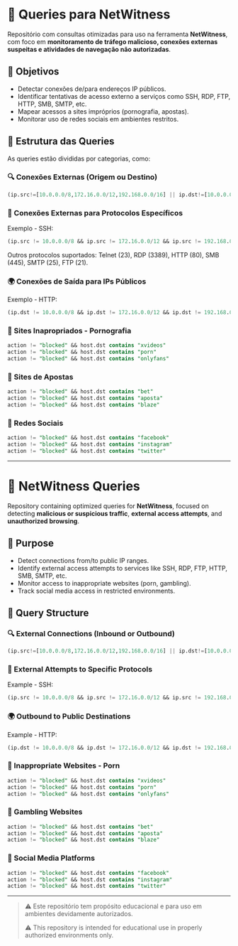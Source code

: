 # 📡 Queries para NetWitness

Repositório com consultas otimizadas para uso na ferramenta **NetWitness**, com foco em **monitoramento de tráfego malicioso, conexões externas suspeitas e atividades de navegação não autorizadas**.

## 📌 Objetivos
- Detectar conexões de/para endereços IP públicos.
- Identificar tentativas de acesso externo a serviços como SSH, RDP, FTP, HTTP, SMB, SMTP, etc.
- Mapear acessos a sites impróprios (pornografia, apostas).
- Monitorar uso de redes sociais em ambientes restritos.

## 📁 Estrutura das Queries
As queries estão divididas por categorias, como:

### 🔍 Conexões Externas (Origem ou Destino)
```sql
(ip.src!=[10.0.0.0/8,172.16.0.0/12,192.168.0.0/16] || ip.dst!=[10.0.0.0/8,172.16.0.0/12,192.168.0.0/16])
```

### 🔐 Conexões Externas para Protocolos Específicos
Exemplo - SSH:
```sql
(ip.src != 10.0.0.0/8 && ip.src != 172.16.0.0/12 && ip.src != 192.168.0.0/16) && ip.dstport = 22 && action != "blocked"
```
Outros protocolos suportados: Telnet (23), RDP (3389), HTTP (80), SMB (445), SMTP (25), FTP (21).

### 🌍 Conexões de Saída para IPs Públicos
Exemplo - HTTP:
```sql
(ip.dst != 10.0.0.0/8 && ip.dst != 172.16.0.0/12 && ip.dst != 192.168.0.0/16) && ip.dstport = 80 && action != "blocked"
```

### 🔞 Sites Inapropriados - Pornografia
```sql
action != "blocked" && host.dst contains "xvideos"
action != "blocked" && host.dst contains "porn"
action != "blocked" && host.dst contains "onlyfans"
```

### 🎰 Sites de Apostas
```sql
action != "blocked" && host.dst contains "bet"
action != "blocked" && host.dst contains "aposta"
action != "blocked" && host.dst contains "blaze"
```

### 📱 Redes Sociais
```sql
action != "blocked" && host.dst contains "facebook"
action != "blocked" && host.dst contains "instagram"
action != "blocked" && host.dst contains "twitter"
```

---

# 📡 NetWitness Queries

Repository containing optimized queries for **NetWitness**, focused on detecting **malicious or suspicious traffic**, **external access attempts**, and **unauthorized browsing**.

## 📌 Purpose
- Detect connections from/to public IP ranges.
- Identify external access attempts to services like SSH, RDP, FTP, HTTP, SMB, SMTP, etc.
- Monitor access to inappropriate websites (porn, gambling).
- Track social media access in restricted environments.

## 📁 Query Structure

### 🔍 External Connections (Inbound or Outbound)
```sql
(ip.src!=[10.0.0.0/8,172.16.0.0/12,192.168.0.0/16] || ip.dst!=[10.0.0.0/8,172.16.0.0/12,192.168.0.0/16])
```

### 🔐 External Attempts to Specific Protocols
Example - SSH:
```sql
(ip.src != 10.0.0.0/8 && ip.src != 172.16.0.0/12 && ip.src != 192.168.0.0/16) && ip.dstport = 22 && action != "blocked"
```

### 🌍 Outbound to Public Destinations
Example - HTTP:
```sql
(ip.dst != 10.0.0.0/8 && ip.dst != 172.16.0.0/12 && ip.dst != 192.168.0.0/16) && ip.dstport = 80 && action != "blocked"
```

### 🔞 Inappropriate Websites - Porn
```sql
action != "blocked" && host.dst contains "xvideos"
action != "blocked" && host.dst contains "porn"
action != "blocked" && host.dst contains "onlyfans"
```

### 🎰 Gambling Websites
```sql
action != "blocked" && host.dst contains "bet"
action != "blocked" && host.dst contains "aposta"
action != "blocked" && host.dst contains "blaze"
```

### 📱 Social Media Platforms
```sql
action != "blocked" && host.dst contains "facebook"
action != "blocked" && host.dst contains "instagram"
action != "blocked" && host.dst contains "twitter"
```

---

> ⚠️ Este repositório tem propósito educacional e para uso em ambientes devidamente autorizados.
> 
> ⚠️ This repository is intended for educational use in properly authorized environments only.
